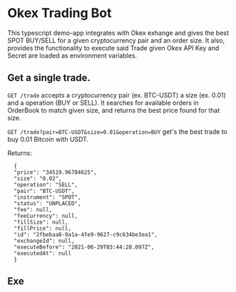 # Okex Trading Bot

This typescript demo-app integrates with Okex exhange and gives the best SPOT BUY/SELL for a given cryptocurrency pair and an order size. It also, provides the functionality to execute said Trade given Okex API Key and Secret are loaded as environment variables.


## Get a single trade.

 `GET /trade` accepts a cryptocurrency pair (ex. BTC-USDT) a size (ex. 0.01) and a operation (BUY or SELL). It searches for available orders in OrderBook to match given size, and returns the best price found for that size.

 `GET /trade?pair=BTC-USDT&size=0.01&operation=BUY` get's the best trade to buy 0.01 Bitcoin with USDT. 
  
  Returns: 

  ````
    {
    "price": "34519.96784625",
    "size": "0.02",
    "operation": "SELL",
    "pair": "BTC-USDT",
    "instrument": "SPOT",
    "status": "UNPLACED",
    "fee": null,
    "feeCurrency": null,
    "fillSize": null,
    "fillPrice": null,
    "id": "2fbebaa8-9a1a-4fe9-9627-c9c634be3ea1",
    "exchangeId": null,
    "executeBefore": "2021-06-29T03:44:28.097Z",
    "executedAt": null
    }
````
## Exe


